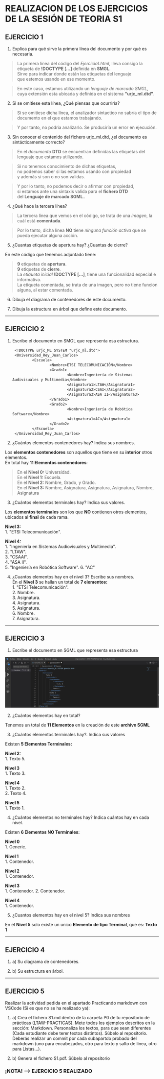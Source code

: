 # REALIZACION DE LOS EJERCICIOS DE LA SESIÓN DE TEORIA S1  

## EJERCICIO 1
1. Explica para qué sirve la primera línea del documento y por qué es necesaria.  

 > La primera línea del código del *Ejercicio1.html*, lleva consigo la etiqueta de **!DOCTYPE [...]** definida en **SMGL**.  
 Sirve para indicar donde están las etiquetas del lenguaje  
 que estemos usando en ese momento.  
          
> En este caso, estamos utilizando un *lenguaje de marcado SMGL*,  
cuya extensión esta ubicada y definida en el sistema **"urjc_ml.dtd"**.  

2. Si se omitiese esta línea, ¿Qué piensas que ocurriría?  
 
 > Si se omitiese dicha línea, el analizador sintactico no sabría el tipo de documento en el que estamos trabajando.  

> Y por tanto, no podria analizarlo. Se produciría un error en ejecución. 

3. Sin conocer el contenido del fichero urjc_ml.dtd, ¿el documento es sintácticamente correcto?  

> En el *documento* **DTD** se encuentran definidas las etiquetas del lenguaje que estamos utilizando.  
        
> Si no tenemos conocimiento de dichas etiquetas,  
no podemos saber si las estamos usando con propiedad  
y además si son o no son validas. 
        
> Y por lo tanto, no podemos decir o afirmar con propiedad,  
si estamos ante una sintaxis valida para el **fichero DTD**  
del **Lenguaje de marcado SGML**..

4. ¿Qué hace la tercera línea?  

>La tercera línea que vemos en el código, se trata de una *imagen*, la cuál está **comentada**.  
        
>Por lo tanto, dicha línea **NO** tiene *ninguna función activa* que se pueda ejecutar alguna acción.  


5. ¿Cuantas etiquetas de apertura hay? ¿Cuantas de cierre?  

En este código que tenemos adjuntado tiene:  

> **9** etiquetas de **apertura**.  
> **9** etiquetas de **cierre**.  
> La *etiqueta inicial* **!DOCTYPE [...]**, tiene una funcionalidad especial e informativa.  
> La etiqueta comentada, se trata de una imagen, pero no tiene funcion alguna, al estar comentada.  

6. Dibuja el diagrama de contenedores de este documento.  

7. Dibuja la estructura en árbol que define este documento.  

***  
## EJERCICIO 2  
1. Escribe el documento en SMGL que representa esa estructura.  

        <!DOCTYPE urjc_ML SYSTEM "urjc_ml.dtd">
        <Universidad_Rey_Juan_Carlos>
                <Escuela>
                        <Nombre>ETSI TELECOMUNICACIÓN</Nombre>
                        <Grado1>
                                <Nombre>Ingeniería de Sistemas Audivisuales y Multimedia</Nombre>
                                <Asignatura1>LTAW</Asignatura1>
                                <Asignatura2>CSAI</Asignatura2>
                                <Asignatura3>ASA II</Asignatura3>
                        </Grado1>
                        <Grado2>
                                <Nombre>Ingeniería de Robótica Software</Nombre>
                                <Asignatura1>AC</Asignatura1>
                        </Grado2>
                </Escuela>
        </Universidad_Rey_Juan_Carlos>  

2. ¿Cuántos elementos contenedores hay? Indica sus nombres.  

Los **elementos contenedores** son aquellos que tiene en su **interior** otros elementos.  
En total hay **11 Elementos contenedores**:  
> En el **Nivel 0:** Universidad.  
> En el **Nivel 1:** Escuela.  
> En el **Nivel 2:** Nombre, Grado, y Grado.  
> En el **Nivel 3:** Nombre, Asignatura, Asignatura, Asignatura, Nombre, Asignatura

3. ¿Cuántos elementos terminales hay? Indica sus valores.  

Los **elementos terminales** son los que **NO** contienen otros elementos, ubicados al **final** de cada rama.  

**Nivel 3:**   
        1. "ETSI Telecomunicación".  

**Nivel 4:**  
        1. "Ingeniería en Sistemas Audiovisuales y Multimedia".  
        2. "LTAW".  
        3. "CSAAI".  
        4. "ASA II".  
        5.  "Ingeniería en Robótica Software". 
        6. "AC"  

4. ¿Cuantos elementos hay en el nivel 3? Escribe sus nombres.  
En el **Nivel 3** se hallan un total de **7 elementos:**  
        1. "ETSI Telecomunicación".  
        2. Nombre.  
        3. Asignatura.  
        4. Asignatura.  
        5. Asignatura.  
        6. Nombre.   
        7. Asignatura.
***
## EJERCICIO 3  
1. Escribe el documento en SGML que representa esa estructura  

![](EJERCICIO3A.jpg)

2. ¿Cuántos elementos hay en total?  

Tenemos un total de **11 Elementos** en la creación de este **archivo SGML** 

3. ¿Cuántos elementos terminales hay?. Indica sus valores  

Existen **5 Elementos Terminales:**  

**Nivel 2:**  
        1. Texto 5. 

**Nivel 3**  
        1. Texto 3. 

**Nivel 4**  
        1. Texto 2.   
        2. Texto 4.   

**Nivel 5**  
        1. Texto 1. 

4. ¿Cuántos elementos no terminales hay? Indica cuántos hay en cada nivel.  

Existen **6 Elementos NO Terminales:**  

**Nivel 0**  
        1. Generic.

**Nivel 1**  
        1. Contenedor. 

**Nivel 2**  
        1. Contenedor.  

**Nivel 3**  
        1. Contenedor. 
        2. Contenedor.

**Nivel 4**  
        1. Contenedor. 

5. ¿Cuantos elementos hay en el nivel 5? Indica sus nombres  

En el **Nivel 5** solo existe un unico **Elemento de tipo Terminal**, que es:  **Texto 1**  
***
## EJERCICIO 4  
1. a) Su diagrama de contenedores.  

2. b) Su estructura en árbol.  
***  

## EJERCICIO 5  
Realizar la actividad pedida en el apartado Practicando markdown con VSCode (Si es que no se ha realizado ya):

1. a) Crea el fichero S1.md dentro de la carpeta P0 de tu repositorio de prácticas (LTAW-PRACTICAS). Mete todos los ejemplos descritos en la sección: Markdown. Personaliza los textos, para que sean diferentes (Cada estudiante debe terer textos distintos). Súbelo al repositorio. Deberás realizar un commit por cada subapartdo probado del markdown (uno para encabezados, otro para texto y salto de línea, otro para Listas...).  

2. b) Genera el fichero S1.pdf. Súbelo al repositorio

### ¡NOTA! --> EJERCICIO 5 REALIZADO